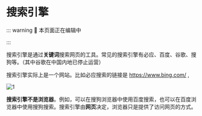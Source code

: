 # 搜索引擎

::: warning :construction: 本页面正在编辑中

:::

搜索引擎是通过**关键词**搜索网页的工具。常见的搜索引擎有必应、百度、谷歌、搜狗等。（其中谷歌在中国内地已停止运营）

搜索引擎实际上是一个网站。比如必应搜索的链接是 https://www.bing.com/ ,

![1](/pic/bing_in_edge.png)

**搜索引擎不是浏览器**。例如，可以在搜狗浏览器中使用百度搜索，也可以在百度浏览器中使用搜狗搜索。搜索引擎由**网页**决定，浏览器只是提供了访问网页的方式。